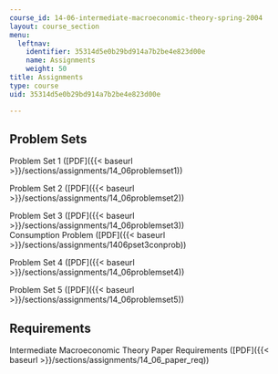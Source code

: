 ```yaml
---
course_id: 14-06-intermediate-macroeconomic-theory-spring-2004
layout: course_section
menu:
  leftnav:
    identifier: 35314d5e0b29bd914a7b2be4e823d00e
    name: Assignments
    weight: 50
title: Assignments
type: course
uid: 35314d5e0b29bd914a7b2be4e823d00e

---
```


Problem Sets
------------

Problem Set 1 ([PDF]({{< baseurl >}}/sections/assignments/14_06problemset1))

Problem Set 2 ([PDF]({{< baseurl >}}/sections/assignments/14_06problemset2))

Problem Set 3 ([PDF]({{< baseurl >}}/sections/assignments/14_06problemset3))  
Consumption Problem ([PDF]({{< baseurl >}}/sections/assignments/1406pset3conprob))

Problem Set 4 ([PDF]({{< baseurl >}}/sections/assignments/14_06problemset4))

Problem Set 5 ([PDF]({{< baseurl >}}/sections/assignments/14_06problemset5))

Requirements
------------

Intermediate Macroeconomic Theory Paper Requirements ([PDF]({{< baseurl >}}/sections/assignments/14_06_paper_req))